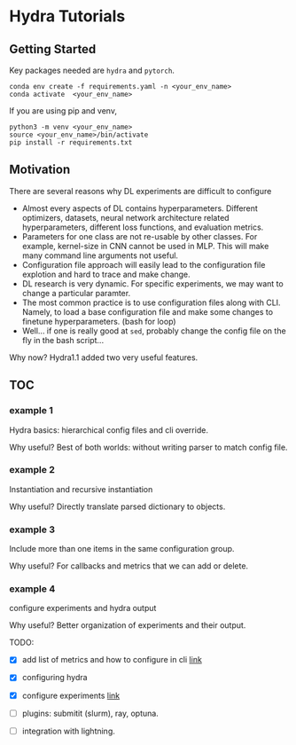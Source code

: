 # Hydra Tutorials

## Getting Started

Key packages needed are `hydra` and `pytorch`.

```
conda env create -f requirements.yaml -n <your_env_name>
conda activate  <your_env_name>
```

If you are using pip and venv, 
```
python3 -m venv <your_env_name>
source <your_env_name>/bin/activate
pip install -r requirements.txt
```


## Motivation

There are several reasons why DL experiments are difficult to configure
-   Almost every aspects of DL contains hyperparameters. Different optimizers, datasets, neural network architecture related hyperparameters, different loss functions, and evaluation metrics.
-   Parameters for one class are not re-usable by other classes. For example, kernel-size in CNN cannot be used in MLP. This will make many command line arguments not useful.
-   Configuration file approach will easily lead to the configuration file explotion and hard to trace and make change.
-   DL research is very dynamic. For specific experiments, we may want to change a particular paramter.
-   The most common practice is to use configuration files along with CLI. Namely, to load a base configuration file and make some changes to finetune hyperparameters. (bash for loop)
-   Well... if one is really good at `sed`, probably change the config file on the fly in the bash script... 

Why now? Hydra1.1 added two very useful features.

## TOC

### example 1

Hydra basics: hierarchical config files and cli override.

Why useful? Best of both worlds: without writing parser to match config file.


### example 2

Instantiation and recursive instantiation

Why useful? Directly translate parsed dictionary to objects.

### example 3

Include more than one items in the same configuration group.

Why useful? For callbacks and metrics that we can add or delete.

### example 4

configure experiments and hydra output

Why useful? Better organization of experiments and their output.



TODO:
- [x] add list of metrics and how to configure in cli [link](https://hydra.cc/docs/patterns/select_multiple_configs_from_config_group)
- [x] configuring hydra
- [x] configure experiments [link](https://hydra.cc/docs/patterns/configuring_experiments)
- [ ] plugins: submitit (slurm), ray, optuna.
- [ ] integration with lightning.

